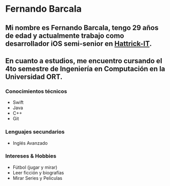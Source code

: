 # Fernando Barcala

## Mi nombre es Fernando Barcala, tengo 29 años de edad y actualmente trabajo como desarrollador iOS semi-senior en [Hattrick-IT](https://hattrick-it.com/).
## En cuanto a estudios, me encuentro cursando el 4to semestre de Ingeniería en Computación en la Universidad ORT.

### Conocimientos técnicos
- Swift
- Java
- C++
- Git

### Lenguajes secundarios
- Inglés Avanzado

### Intereses & Hobbies
- Fútbol (jugar y mirar)
- Leer ficción y biografías
- Mirar Series y Peliculas
